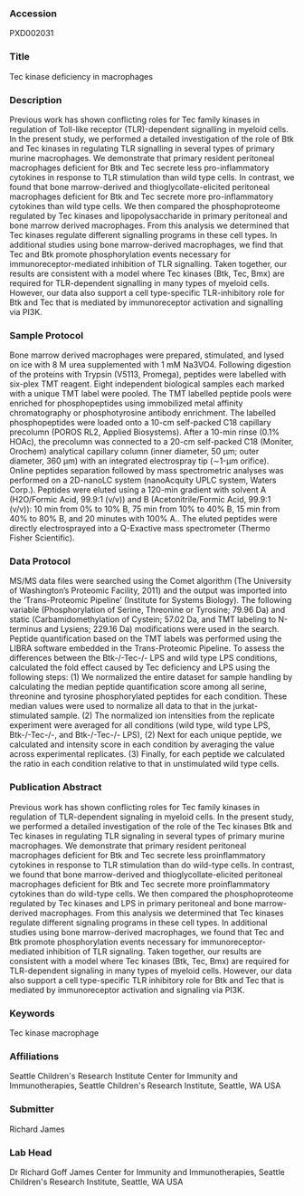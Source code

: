 ### Accession
PXD002031

### Title
Tec kinase deficiency in macrophages

### Description
Previous work has shown conflicting roles for Tec family kinases in regulation of Toll-like receptor (TLR)-dependent signalling in myeloid cells. In the present study, we performed a detailed investigation of the role of Btk and Tec kinases in regulating TLR signalling in several types of primary murine macrophages. We demonstrate that primary resident peritoneal macrophages deficient for Btk and Tec secrete less pro-inflammatory cytokines in response to TLR stimulation than wild type cells. In contrast, we found that bone marrow-derived and thioglycollate-elicited peritoneal macrophages deficient for Btk and Tec secrete more pro-inflammatory cytokines than wild type cells. We then compared the phosphoproteome regulated by Tec kinases and lipopolysaccharide in primary peritoneal and bone marrow derived macrophages. From this analysis we determined that Tec kinases regulate different signalling programs in these cell types. In additional studies using bone marrow-derived macrophages, we find that Tec and Btk promote phosphorylation events necessary for immunoreceptor-mediated inhibition of TLR signalling. Taken together, our results are consistent with a model where Tec kinases (Btk, Tec, Bmx) are required for TLR-dependent signalling in many types of myeloid cells. However, our data also support a cell type-specific TLR-inhibitory role for Btk and Tec that is mediated by immunoreceptor activation and signalling via PI3K.

### Sample Protocol
Bone marrow derived macrophages were prepared, stimulated, and lysed on ice with 8 M urea supplemented with 1 mM Na3VO4. Following digestion of the proteins with Trypsin (V5113, Promega), peptides were labelled with six-plex TMT reagent. Eight independent biological samples each marked with a unique TMT label were pooled. The TMT labelled peptide pools were enriched for phosphopeptides using immobilized metal affinity chromatography or phosphotyrosine antibody enrichment. The labelled phosphopeptides were loaded onto a 10-cm self-packed C18 capillary precolumn (POROS RL2, Applied Biosystems). After a 10-min rinse (0.1% HOAc), the precolumn was connected to a 20-cm self-packed C18 (Moniter, Orochem) analytical capillary column (inner diameter, 50 μm; outer diameter, 360 μm) with an integrated electrospray tip (∼1-μm orifice). Online peptides separation followed by mass spectrometric analyses was performed on a 2D-nanoLC system (nanoAcquity UPLC system, Waters Corp.). Peptides were eluted using a 120-min gradient with solvent A (H2O/Formic Acid, 99.9:1 (v/v)) and B (Acetonitrile/Formic Acid, 99.9:1 (v/v)): 10 min from 0% to 10% B, 75 min from 10% to 40% B, 15 min from 40% to 80% B, and 20 minutes with 100% A.. The eluted peptides were directly electrosprayed into a Q-Exactive mass spectrometer (Thermo Fisher Scientific).

### Data Protocol
MS/MS data files were searched using the Comet algorithm (The University of Washington’s Proteomic Facility, 2011) and the output was imported into the ‘Trans-Proteomic Pipeline’ (Institute for Systems Biology). The following variable (Phosphorylation of Serine, Threonine or Tyrosine; 79.96 Da) and static (Carbamidomethylation of Cystein; 57.02 Da, and TMT labeling to N-terminus and Lysiens; 229.16 Da) modifications were used in the search. Peptide quantification based on the TMT labels was performed using the LIBRA software embedded in the Trans-Proteomic Pipeline. To assess the differences between the Btk-/-Tec-/- LPS and wild type LPS conditions, calculated the fold effect caused by Tec deficiency and LPS using the following steps: (1) We normalized the entire dataset for sample handling by calculating the median peptide quantification score among all serine, threonine and tyrosine phosphorylated peptides for each condition. These median values were used to normalize all data to that in the jurkat-stimulated sample. (2) The normalized ion intensities from the replicate experiment were averaged for all conditions (wild type, wild type LPS, Btk-/-Tec-/-, and Btk-/-Tec-/- LPS), (2) Next for each unique peptide, we calculated and intensity score in each condition by averaging the value across experimental replicates. (3) Finally, for each peptide we calculated the ratio in each condition relative to that in unstimulated wild type cells.

### Publication Abstract
Previous work has shown conflicting roles for Tec family kinases in regulation of TLR-dependent signaling in myeloid cells. In the present study, we performed a detailed investigation of the role of the Tec kinases Btk and Tec kinases in regulating TLR signaling in several types of primary murine macrophages. We demonstrate that primary resident peritoneal macrophages deficient for Btk and Tec secrete less proinflammatory cytokines in response to TLR stimulation than do wild-type cells. In contrast, we found that bone marrow-derived and thioglycollate-elicited peritoneal macrophages deficient for Btk and Tec secrete more proinflammatory cytokines than do wild-type cells. We then compared the phosphoproteome regulated by Tec kinases and LPS in primary peritoneal and bone marrow-derived macrophages. From this analysis we determined that Tec kinases regulate different signaling programs in these cell types. In additional studies using bone marrow-derived macrophages, we found that Tec and Btk promote phosphorylation events necessary for immunoreceptor-mediated inhibition of TLR signaling. Taken together, our results are consistent with a model where Tec kinases (Btk, Tec, Bmx) are required for TLR-dependent signaling in many types of myeloid cells. However, our data also support a cell type-specific TLR inhibitory role for Btk and Tec that is mediated by immunoreceptor activation and signaling via PI3K.

### Keywords
Tec kinase macrophage

### Affiliations
Seattle Children's Research Institute
Center for Immunity and Immunotherapies, Seattle Children's Research Institute, Seattle, WA USA

### Submitter
Richard  James

### Lab Head
Dr Richard Goff James
Center for Immunity and Immunotherapies, Seattle Children's Research Institute, Seattle, WA USA


